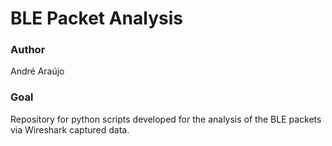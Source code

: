 # BLE Packet Analysis

### Author
André Araújo

### Goal
Repository for python scripts developed for the analysis of the BLE packets via Wireshark captured data.
